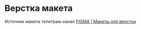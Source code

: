 # Верстка макета
Источник макета телеграм-канал [FIGMA | Макеты для верстки](https://www.figma.com/file/KjG8dgRKEUyhXcMIAYxBSS/alivio-landing?node-id=0%3A1&t=EVa8fTTnU3a5O3au-0)